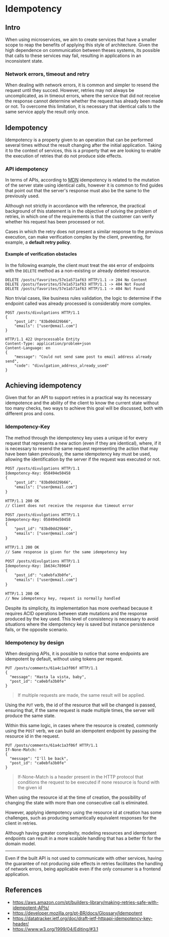 # Idempotency

## Intro

When using microservices, we aim to create services that have a smaller scope to reap the benefits of applying this style of architecture. Given the high dependence on communication between theses systems, its possible that calls to these services may fail, resulting in applications in an inconsistent state.

### Network errors, timeout and retry

When dealing with network errors, it is common and simpler to resend the request until they succed. However, retries may not always be uncomplicated, as in timeout errors, where the service that did not receive the response cannot determine whether the request has already been made or not. To overcome this limitation, it is necessary that identical calls to the same service apply the result only once.

## Idempotency

Idempotency is a property given to an operation that can be performed several times without the result changing after the initial application. Taking it to the context of services, this is a property that we are looking to enable the execution of retries that do not produce side effects.

### API idempotency

In terms of APIs, according to [MDN](https://developer.mozilla.org/en-US/docs/Glossary/Idempotent) idempotency is related to the mutation of the server state using identical calls, however it is common to find guides that point out that the server's response must also be the same to the previously used.

Although not strictly in accordance with the reference, the practical background of this statement is in the objective of solving the problem of retries, in which one of the requirements is that the customer can verify whether his request has been processed or not.

Cases in which the retry does not present a similar response to the previous execution, can make verification complex by the client, preventing, for example, a **default retry policy**.

#### Example of verification obstacles

In the following example, the client must treat the `404` error of endpoints with the `DELETE` method as a non-existing or already deleted resource.

```
DELETE /posts/favorites/57e1a571af63 HTTP/1.1 -> 204 No Content
DELETE /posts/favorites/57e1a571af63 HTTP/1.1 -> 404 Not Found
DELETE /posts/favorites/57e1a571af63 HTTP/1.1 -> 404 Not Found
```

Non trivial cases, like business rules validation, the logic to determine if the endpoint called was already processed is considerably more complex.

```
POST /posts/divulgations HTTP/1.1
{
	"post_id": "83bd0dd29b66",
	"emails": ["user@email.com"]
}

HTTP/1.1 422 Unprocessable Entity
Content-Type: application/problem+json
Content-Language: en
{
	"message": "Could not send same post to email address already send",
	"code": "divulgation_address_already_used"
}
```

## Achieving idempotency

Given that for an API to support retries in a practical way its necessary idempotence and the ability of the client to know the current state without too many checks, two ways to achieve this goal will be discussed, both with different pros and cons.

### Idempotency-Key

The method through the idempotency key uses a unique id for every request that represents a new action (even if they are identical), where, if it is necessary to resend the same request representing the action that may have been taken previously, the same idempotency key must be used, allowing the identification by the server if the request was executed or not.

```txt
POST /posts/divulgations HTTP/1.1
Idempotency-Key: 058494e50458
{
	"post_id": "83bd0dd29b66",
	"emails": ["user@email.com"]
}

HTTP/1.1 200 OK
// Client does not receive the response due timeout error

POST /posts/divulgations HTTP/1.1
Idempotency-Key: 058494e50458
{
	"post_id": "83bd0dd29b66",
	"emails": ["user@email.com"]
}

HTTP/1.1 200 OK
// Same response is given for the same idempotency key

POST /posts/divulgations HTTP/1.1
Idempotency-Key: 1b634c78964f
{
	"post_id": "ca0ebfa3b0fe",
	"emails": ["user@email.com"]
}

HTTP/1.1 200 OK
// New idempotency key, request is normally handled
```

Despite its simplicity, its implementation has more overhead because it requires ACID operations between state mutations and the response produced by the key used. This level of consistency is necessary to avoid situations where the idempotency key is saved but instance persistence fails, or the opposite scenario.

### Idempotency by design

When designing APIs, it is possible to notice that some endpoints are idempotent by default, without using tokens per request.

```
PUT /posts/comments/61a4c1a3f06f HTTP/1.1
{
  "message": "Hasta la vista, baby",
  "post_id": "ca0ebfa3b0fe"
}
```

> If multiple requests are made, the same result will be applied.

Using the `PUT` verb, the id of the resource that will be changed is passed, ensuring that, if the same request is made multiple times, the server will produce the same state.

Within this same logic, in cases where the resource is created, commonly using the `POST` verb, we can build an idempotent endpoint by passing the resource id in the request.

```
PUT /posts/comments/61a4c1a3f06f HTTP/1.1
If-None-Match: *
{
  "message": "I'll be back",
  "post_id": "ca0ebfa3b0fe"
}
```

> If-None-Match is a header present in the HTTP protocol that conditions the request to be executed if none resource is found with the given id

When using the resource id at the time of creation, the possibility of changing the state with more than one consecutive call is eliminated.

However, applying idempotency using the resource id at creation has some challenges, such as producing semantically equivalent responses for the client in retries.

Although having greater complexity, modeling resources and idempotent endpoints can result in a more scalable handling that has a better fit for the domain model.

---

Even if the built API is not used to communicate with other services, having the guarantee of not producing side effects in retries facilitates the handling of network errors, being applicable even if the only consumer is a frontend application.

## References

- https://aws.amazon.com/pt/builders-library/making-retries-safe-with-idempotent-APIs/
- https://developer.mozilla.org/pt-BR/docs/Glossary/Idempotent
- https://datatracker.ietf.org/doc/draft-ietf-httpapi-idempotency-key-header/
- https://www.w3.org/1999/04/Editing/#3.1
